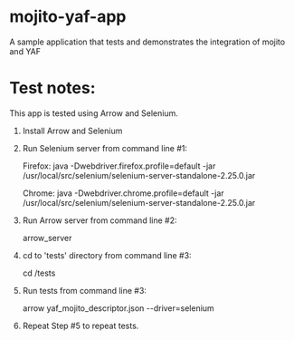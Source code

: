 mojito-yaf-app
==============

A sample application that tests and demonstrates the integration of mojito and YAF

Test notes:
===========

This app is tested using Arrow and Selenium.

1. Install Arrow and Selenium

2. Run Selenium server from command line #1:

    Firefox: java -Dwebdriver.firefox.profile=default -jar /usr/local/src/selenium/selenium-server-standalone-2.25.0.jar

    Chrome: java -Dwebdriver.chrome.profile=default -jar /usr/local/src/selenium/selenium-server-standalone-2.25.0.jar

3. Run Arrow server from command line #2:

    arrow_server

4. cd to 'tests' directory from command line #3:

    cd <mojito-yaf-app>/tests

5. Run tests from command line #3:

    arrow yaf_mojito_descriptor.json --driver=selenium

6. Repeat Step #5 to repeat tests.
